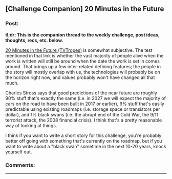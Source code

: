 ## [Challenge Companion] 20 Minutes in the Future

### Post:

**tl;dr: This is the companion thread to the weekly challenge, post ideas, thoughts, recs, etc. below.**

[20 Minutes in the Future (TVTropes)](http://tvtropes.org/pmwiki/pmwiki.php/Main/TwentyMinutesIntoTheFuture) is somewhat subjective. The test mentioned in that link is whether the vast majority of people alive when the work is written will still be around when the date the work is set in comes around. That brings up a few inter-related defining features; the people in the story will mostly overlap with us, the technologies will probably be on the horizon right now, and values probably won't have changed all that much.

Charles Stross says that good predictions of the near future are roughly 90% stuff that's exactly the same (i.e. in 2027 we will expect the majority of cars on the road to have been built in 2017 or earlier), 9% stuff that's easily predictable using existing roadmaps (i.e. storage space or transistors per dollar), and 1% black swans (i.e. the abrupt end of the Cold War, the 9/11 terrorist attack, the 2008 financial crisis). I think that's a pretty reasonable way of looking at things.

I think if you want to write a short story for this challenge, you're probably better off going with something that's currently on the roadmap, but if you want to write about a "black swan" sometime in the next 10-20 years, knock yourself out.

### Comments:

---

